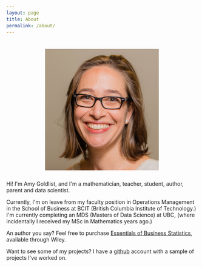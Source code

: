 ```yaml
---
layout: page
title: About
permalink: /about/
---
```


<h5 align="center">
  <br>
<img src="/images/amy.jpg" alt = "image" width="300">
<br>
</h5>

Hi! I'm Amy Goldlist, and I'm a mathematician, teacher, student, author, parent and data scientist.

Currently, I'm on leave from my faculty position in Operations Management in the School of Business at BCIT (British Columbia Institute of Technology.)  I'm currently completing an MDS (Masters of Data Science) at UBC, (where incidentally I received my MSc in Mathematics years ago.)

An author you say?  Feel free to purchase [Essentials of Business Statistics](http://wileyplus.wiley.com/essentials-of-business-statistics-canadian-edition/), available through Wiley.

Want to see some of my projects?  I have a [github](https://github.com/amygoldlist) account with a sample of projects I've worked on.

